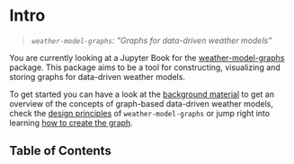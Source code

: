 # Intro

> *`weather-model-graphs`: "Graphs for data-driven weather models"*

You are currently looking at a Jupyter Book for the [weather-model-graphs](https://github.com/mllam/weather-model-graphs) package.
This package aims to be a tool for constructing, visualizing and storing graphs for data-driven weather models.

To get started you can have a look at the [background material](background) to get an overview of the concepts of graph-based data-driven weather models, check the [design principles](design) of `weather-model-graphs` or jump right into learning [how to create the graph](creating_the_graph).

## Table of Contents

```{tableofcontents}
```
